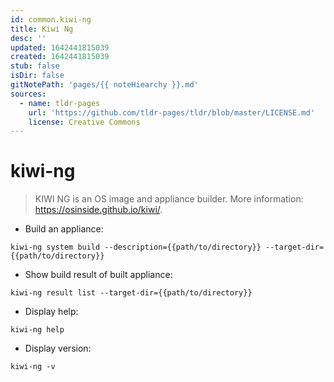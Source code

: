 ```yaml
---
id: common.kiwi-ng
title: Kiwi Ng
desc: ''
updated: 1642441815039
created: 1642441815039
stub: false
isDir: false
gitNotePath: 'pages/{{ noteHiearchy }}.md'
sources:
  - name: tldr-pages
    url: 'https://github.com/tldr-pages/tldr/blob/master/LICENSE.md'
    license: Creative Commons
---
```

# kiwi-ng

> KIWI NG is an OS image and appliance builder.
> More information: <https://osinside.github.io/kiwi/>.

- Build an appliance:

`kiwi-ng system build --description={{path/to/directory}} --target-dir={{path/to/directory}}`

- Show build result of built appliance:

`kiwi-ng result list --target-dir={{path/to/directory}}`

- Display help:

`kiwi-ng help`

- Display version:

`kiwi-ng -v`

